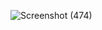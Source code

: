 ![Screenshot (474)](https://user-images.githubusercontent.com/88193201/135463633-4f909b31-3f6a-4335-90e8-26db286c4c18.png)
